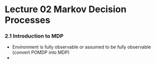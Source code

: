 # Lecture 02 Markov Decision Processes

### 2.1 Introduction to MDP

* Environment is fully observable or assumed to be fully observable \(convert POMDP into MDP\)
* 




